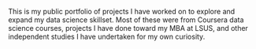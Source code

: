 This is my public portfolio of projects I have worked on to explore and expand my data science skillset. Most of these were from Coursera data science courses, projects I have done toward my MBA at LSUS, and other independent studies I have undertaken for my own curiosity.
